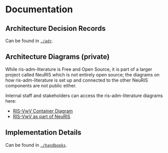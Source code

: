 # Documentation

## Architecture Decision Records

Can be found in [`./adr`](./adr/).

## Architecture Diagrams (private)

While ris-adm-literature is Free and Open Source, it is part of a larger project called NeuRIS which is not entirely open source; the diagrams on how ris-adm-literature is set up and connected to the other NeuRIS components are not public either.

Internal staff and stakeholders can access the ris-adm-literature diagrams here:

- [RIS-VwV Container Diagram](https://ris-reports.prod.ds4g.net/about/c4_diagramme/#vwvplanpng)
- [RIS-VwV as part of NeuRIS](https://ris-reports.prod.ds4g.net/about/c4_diagramme/#architectureintro06png)

## Implementation Details

Can be found in [`./handbooks`](./handbooks/).
